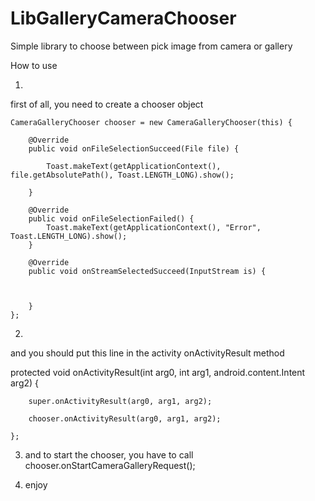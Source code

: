 # LibGalleryCameraChooser
Simple library to choose between pick image from camera or gallery



How to use

1.
first of all, you need to create a chooser object

	CameraGalleryChooser chooser = new CameraGalleryChooser(this) {

		@Override
		public void onFileSelectionSucceed(File file) {

			Toast.makeText(getApplicationContext(), file.getAbsolutePath(), Toast.LENGTH_LONG).show();

		}

		@Override
		public void onFileSelectionFailed() {
			Toast.makeText(getApplicationContext(), "Error", Toast.LENGTH_LONG).show();
		}

		@Override
		public void onStreamSelectedSucceed(InputStream is) {

			
			
		}
	};
	
2.
and you should put this line in the activity onActivityResult method

protected void onActivityResult(int arg0, int arg1, android.content.Intent arg2) {

		super.onActivityResult(arg0, arg1, arg2);

		chooser.onActivityResult(arg0, arg1, arg2);

	};
	
3.
	and to start the chooser, you have to call
			chooser.onStartCameraGalleryRequest();

4. enjoy

